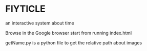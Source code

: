 # FIYTICLE
an interactive system about time

Browse in the Google browser
start from running index.html

getName.py is a python file to get the relative path about images
